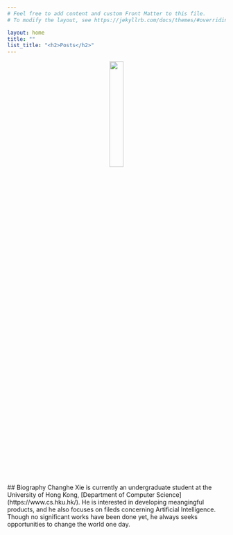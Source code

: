 ```yaml
---
# Feel free to add content and custom Front Matter to this file.
# To modify the layout, see https://jekyllrb.com/docs/themes/#overriding-theme-defaults

layout: home
title: ""
list_title: "<h2>Posts</h2>"
---
```

<!-- TODO: Let the profile be in the position of the left of the Biography -->
<!-- ![MeSkydiving]({{ site.url }}/assets/profile.jpg) -->
<div  align="center">
    <img src="/assets/profile.jpg" width="25%" style="display:inline-block;"/>
</div>
## Biography
Changhe Xie is currently an undergraduate student at the University of Hong Kong, [Department of Computer Science](https://www.cs.hku.hk/). He is interested in developing meangingful products, and he also focuses on fileds concerning Artificial Intelligence. Though no significant works have been done yet, he always seeks opportunities to change the world one day.

